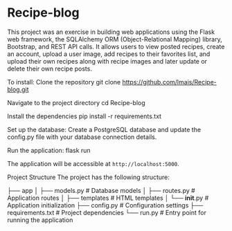 # Recipe-blog

This project was an exercise in building web applications using the Flask web framework, the SQLAlchemy ORM (Object-Relational Mapping) library, Bootstrap, and REST API calls. 
It allows users to view posted recipes, create an account, upload a user image, add recipes to their favorites list, 
and upload their own recipes along with recipe images and later update or delete their own recipe posts.

To install:
Clone the repository
git clone https://github.com/lmais/Recipe-blog.git

Navigate to the project directory
cd Recipe-blog

Install the dependencies
pip install -r requirements.txt

Set up the database:
Create a PostgreSQL database and update the config.py file with your database connection details.

Run the application:
flask run

The application will be accessible at `http://localhost:5000`.

Project Structure
The project has the following structure:

├── app
│   ├── models.py        # Database models
│   ├── routes.py        # Application routes
│   ├── templates        # HTML templates
│   └── __init__.py      # Application initialization
├── config.py            # Configuration settings
├── requirements.txt     # Project dependencies
└── run.py               # Entry point for running the application
